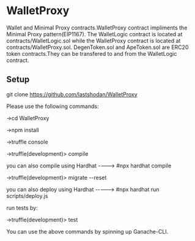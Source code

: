 # WalletProxy
Wallet and Minimal Proxy contracts.WalletProxy contract impliments the Minimal Proxy pattern(EIP1167).
The WalletLogic contract is located at contracts/WalletLogic.sol while the WalletProxy contract is located at contracts/WalletProxy.sol.
DegenToken.sol and ApeToken.sol are ERC20 token contracts.They can be transfered to and from the WalletLogic contract.

Setup
----

git clone https://github.com/lastshodan/WalletProxy

Please use the following commands:

->cd WalletProxy

->npm install

->truffle console

->truffle(development)> compile 

you can also compile using Hardhat ----> #npx hardhat compile 

->truffle(development)> migrate --reset

you can also deploy using Hardhat -----> #npx hardhat run scripts/deploy.js

run tests by:

->truffle(development)> test

You can use the above commands by spinning up Ganache-CLI.
